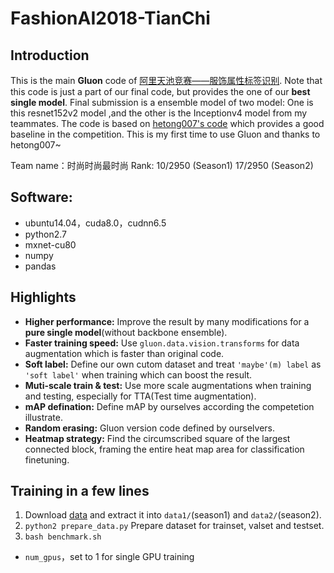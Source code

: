 # FashionAI2018-TianChi

## Introduction
This is the main **Gluon** code of [阿里天池竞赛——服饰属性标签识别](https://tianchi.aliyun.com/competition/information.htm?spm=5176.100067.5678.2.505c3a26Oet3cf&raceId=231649). Note that this code is just a part of our final code, but provides the one of our **best single model**. Final submission is a ensemble model of two model: One is this resnet152v2 model ,and the other is the Inceptionv4 model from my teammates.
The code is based on [hetong007's code](https://github.com/hetong007/Gluon-FashionAI-Attributes) which provides a good baseline in the competition. This is my first time to use Gluon and thanks to hetong007~

Team name：时尚时尚最时尚
Rank: 10/2950 (Season1)    17/2950 (Season2)


## Software:
- ubuntu14.04，cuda8.0，cudnn6.5
- python2.7
- mxnet-cu80
- numpy
- pandas


## Highlights
- **Higher performance:** Improve the result by many modifications for a **pure single model**(without backbone ensemble).
- **Faster training speed:** Use `gluon.data.vision.transforms` for data augmentation which is faster than original code.
- **Soft label:** Define our own cutom dataset and treat `'maybe'(m) label` as `'soft label'` when training which can boost the result.
- **Muti-scale train & test:** Use more scale augmentations when training and testing, especially for TTA(Test time augmentation). 
- **mAP defination:** Define mAP by ourselves according the competetion illustrate.
- **Random erasing:** Gluon version code defined by ourselvers.
- **Heatmap strategy:** Find the circumscribed square of the largest connected block, framing the entire heat map area for classification finetuning.


## Training in a few lines

1. Download [data](https://tianchi.aliyun.com/competition/information.htm?spm=5176.100067.5678.2.505c3a26Oet3cf&raceId=231649) and extract it into `data1/`(season1) and `data2/`(season2).
2. `python2 prepare_data.py` Prepare dataset for trainset, valset and testset.
3. `bash benchmark.sh`
  - `num_gpus`，set to 1 for single GPU training
